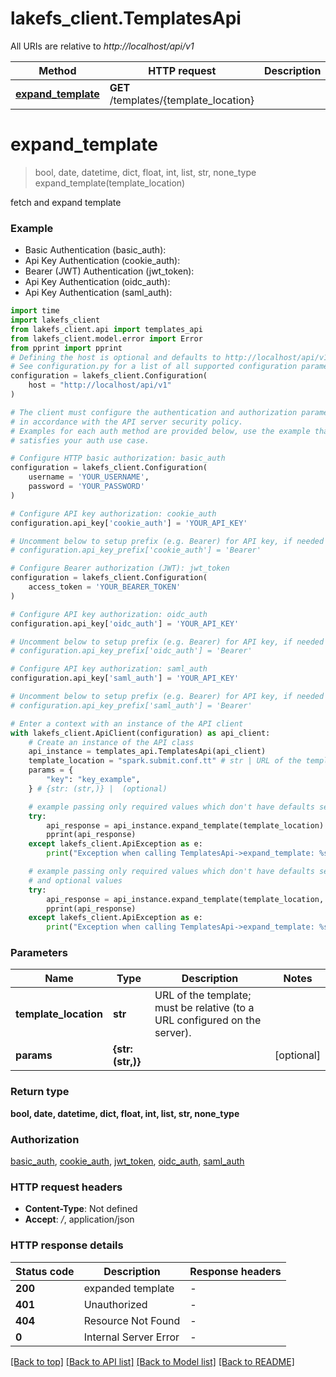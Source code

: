 # lakefs_client.TemplatesApi

All URIs are relative to *http://localhost/api/v1*

Method | HTTP request | Description
------------- | ------------- | -------------
[**expand_template**](TemplatesApi.md#expand_template) | **GET** /templates/{template_location} | 


# **expand_template**
> bool, date, datetime, dict, float, int, list, str, none_type expand_template(template_location)



fetch and expand template

### Example

* Basic Authentication (basic_auth):
* Api Key Authentication (cookie_auth):
* Bearer (JWT) Authentication (jwt_token):
* Api Key Authentication (oidc_auth):
* Api Key Authentication (saml_auth):

```python
import time
import lakefs_client
from lakefs_client.api import templates_api
from lakefs_client.model.error import Error
from pprint import pprint
# Defining the host is optional and defaults to http://localhost/api/v1
# See configuration.py for a list of all supported configuration parameters.
configuration = lakefs_client.Configuration(
    host = "http://localhost/api/v1"
)

# The client must configure the authentication and authorization parameters
# in accordance with the API server security policy.
# Examples for each auth method are provided below, use the example that
# satisfies your auth use case.

# Configure HTTP basic authorization: basic_auth
configuration = lakefs_client.Configuration(
    username = 'YOUR_USERNAME',
    password = 'YOUR_PASSWORD'
)

# Configure API key authorization: cookie_auth
configuration.api_key['cookie_auth'] = 'YOUR_API_KEY'

# Uncomment below to setup prefix (e.g. Bearer) for API key, if needed
# configuration.api_key_prefix['cookie_auth'] = 'Bearer'

# Configure Bearer authorization (JWT): jwt_token
configuration = lakefs_client.Configuration(
    access_token = 'YOUR_BEARER_TOKEN'
)

# Configure API key authorization: oidc_auth
configuration.api_key['oidc_auth'] = 'YOUR_API_KEY'

# Uncomment below to setup prefix (e.g. Bearer) for API key, if needed
# configuration.api_key_prefix['oidc_auth'] = 'Bearer'

# Configure API key authorization: saml_auth
configuration.api_key['saml_auth'] = 'YOUR_API_KEY'

# Uncomment below to setup prefix (e.g. Bearer) for API key, if needed
# configuration.api_key_prefix['saml_auth'] = 'Bearer'

# Enter a context with an instance of the API client
with lakefs_client.ApiClient(configuration) as api_client:
    # Create an instance of the API class
    api_instance = templates_api.TemplatesApi(api_client)
    template_location = "spark.submit.conf.tt" # str | URL of the template; must be relative (to a URL configured on the server).
    params = {
        "key": "key_example",
    } # {str: (str,)} |  (optional)

    # example passing only required values which don't have defaults set
    try:
        api_response = api_instance.expand_template(template_location)
        pprint(api_response)
    except lakefs_client.ApiException as e:
        print("Exception when calling TemplatesApi->expand_template: %s\n" % e)

    # example passing only required values which don't have defaults set
    # and optional values
    try:
        api_response = api_instance.expand_template(template_location, params=params)
        pprint(api_response)
    except lakefs_client.ApiException as e:
        print("Exception when calling TemplatesApi->expand_template: %s\n" % e)
```


### Parameters

Name | Type | Description  | Notes
------------- | ------------- | ------------- | -------------
 **template_location** | **str**| URL of the template; must be relative (to a URL configured on the server). |
 **params** | **{str: (str,)}**|  | [optional]

### Return type

**bool, date, datetime, dict, float, int, list, str, none_type**

### Authorization

[basic_auth](../README.md#basic_auth), [cookie_auth](../README.md#cookie_auth), [jwt_token](../README.md#jwt_token), [oidc_auth](../README.md#oidc_auth), [saml_auth](../README.md#saml_auth)

### HTTP request headers

 - **Content-Type**: Not defined
 - **Accept**: */*, application/json


### HTTP response details

| Status code | Description | Response headers |
|-------------|-------------|------------------|
**200** | expanded template |  -  |
**401** | Unauthorized |  -  |
**404** | Resource Not Found |  -  |
**0** | Internal Server Error |  -  |

[[Back to top]](#) [[Back to API list]](../README.md#documentation-for-api-endpoints) [[Back to Model list]](../README.md#documentation-for-models) [[Back to README]](../README.md)


